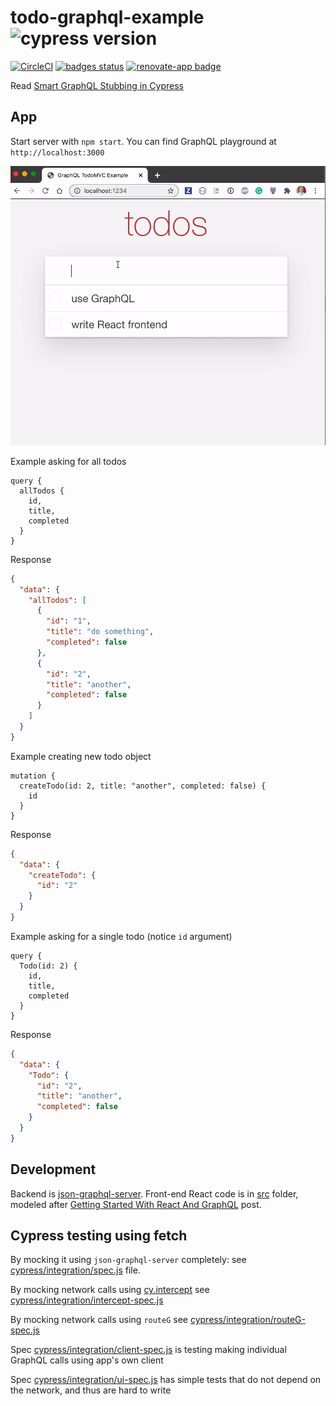 # todo-graphql-example ![cypress version](https://img.shields.io/badge/cypress-6.7.1-brightgreen)
[![CircleCI](https://circleci.com/gh/bahmutov/todo-graphql-example.svg?style=svg)](https://circleci.com/gh/bahmutov/todo-graphql-example) [![badges status][badges image]][badges url] [![renovate-app badge][renovate-badge]][renovate-app]

Read [Smart GraphQL Stubbing in Cypress](https://glebbahmutov.com/blog/smart-graphql-stubbing/)

## App

Start server with `npm start`. You can find GraphQL playground at `http://localhost:3000`

![App in action](images/app.gif)

Example asking for all todos

```
query {
  allTodos {
    id,
    title,
    completed
  }
}
```

Response

```json
{
  "data": {
    "allTodos": [
      {
        "id": "1",
        "title": "do something",
        "completed": false
      },
      {
        "id": "2",
        "title": "another",
        "completed": false
      }
    ]
  }
}
```

Example creating new todo object

```
mutation {
  createTodo(id: 2, title: "another", completed: false) {
    id
  }
}
```

Response

```json
{
  "data": {
    "createTodo": {
      "id": "2"
    }
  }
}
```

Example asking for a single todo (notice `id` argument)

```
query {
  Todo(id: 2) {
    id,
    title,
    completed
  }
}
```

Response

```json
{
  "data": {
    "Todo": {
      "id": "2",
      "title": "another",
      "completed": false
    }
  }
}
```

## Development

Backend is [json-graphql-server](https://github.com/marmelab/json-graphql-server). Front-end React code is in [src](src) folder, modeled after [Getting Started With React And GraphQL](https://medium.com/codingthesmartway-com-blog/getting-started-with-react-and-graphql-395311c1e8da) post.

## Cypress testing using fetch

By mocking it using `json-graphql-server` completely: see [cypress/integration/spec.js](cypress/integration/spec.js) file.

By mocking network calls using [cy.intercept](https://on.cypress.io/intercept) see [cypress/integration/intercept-spec.js](cypress/integration/intercept-spec.js)

By mocking network calls using `routeG` see [cypress/integration/routeG-spec.js](cypress/integration/routeG-spec.js)

Spec [cypress/integration/client-spec.js](cypress/integration/client-spec.js) is testing making individual GraphQL calls using app's own client

Spec [cypress/integration/ui-spec.js](cypress/integration/ui-spec.js) has simple tests that do not depend on the network, and thus are hard to write

[renovate-badge]: https://img.shields.io/badge/renovate-app-blue.svg
[renovate-app]: https://renovateapp.com/
[badges image]: https://github.com/bahmutov/todo-graphql-example/workflows/badges/badge.svg?branch=master
[badges url]: https://github.com/bahmutov/todo-graphql-example/actions
